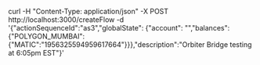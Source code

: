 curl -H "Content-Type: application/json" -X POST http://localhost:3000/createFlow -d '{"actionSequenceId":"as3","globalState": {"account": "","balances":{"POLYGON_MUMBAI":{"MATIC":"1956325594959617664"}}},"description":"Orbiter Bridge testing at 6:05pm EST"}'